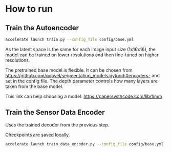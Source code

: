 # How to run

## Train the Autoencoder

```bash
accelerate launch train.py --config_file config/base.yml
```

As the latent space is the same for each image input size (1x16x16), the model can be trained on lower 
resolutions and then fine-tuned on higher resolutions.

The pretrained base model is flexible. It can be chosen from https://github.com/qubvel/segmentation_models.pytorch#encoders-
and set in the config file. The depth parameter controls how many layers are taken from the base model.

This link can help choosing a model: https://paperswithcode.com/lib/timm

## Train the Sensor Data Encoder

Uses the trained decoder from the previous step.

Checkpoints are saved locally.

```bash
accelerate launch train_data_encoder.py --config_file config/base.yml --unet_checkpoint <path to unet checkpoint>
```

